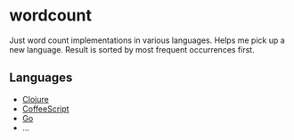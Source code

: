 # wordcount

Just word count implementations in various languages. Helps me pick up a new language.
Result is sorted by most frequent occurrences first.

## Languages

- [Clojure](http://clojure.org/)
- [CoffeeScript](http://coffeescript.org/)
- [Go](http://golang.org/)
- ...
